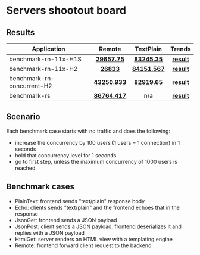 # Servers shootout board
## Results

| Application  | Remote | TextPlain | Trends |
| ---  | :---: | :---: | :---: |
| benchmark-rn-11x-H1S | [**29657.75**](bench/benchmark-rn-11x-H1S/Remote/index.html) | [**83245.35**](bench/benchmark-rn-11x-H1S/TextPlain/index.html) | [**result**](bench/benchmark-rn-11x-H1S/Trends/index.html) |
| benchmark-rn-11x-H2 | [**26833**](bench/benchmark-rn-11x-H2/Remote/index.html) | [**84151.567**](bench/benchmark-rn-11x-H2/TextPlain/index.html) | [**result**](bench/benchmark-rn-11x-H2/Trends/index.html) |
| benchmark-rn-concurrent-H2 | [**43250.933**](bench/benchmark-rn-concurrent-H2/Remote/index.html) | [**82919.65**](bench/benchmark-rn-concurrent-H2/TextPlain/index.html) | [**result**](bench/benchmark-rn-concurrent-H2/Trends/index.html) |
| benchmark-rs | [**86764.417**](bench/benchmark-rs/Remote/index.html) | n/a | [**result**](bench/benchmark-rs/Trends/index.html) |

## Scenario

Each benchmark case starts with no traffic and does the following:

- increase the concurrency by 100 users (1 users = 1 connection) in 1 seconds
- hold that concurrency level for 1 seconds
- go to first step, unless the maximum concurrency of 1000 users is reached

## Benchmark cases
- PlainText: frontend sends "text/plain" response body
- Echo: clients sends "text/plain" and the frontend echoes that in the response
- JsonGet: frontend sends a JSON payload
- JsonPost: client sends a JSON payload, frontend deserializes it and replies with a JSON payload
- HtmlGet: server renders an HTML view with a templating engine
- Remote: frontend forward client request to the backend

